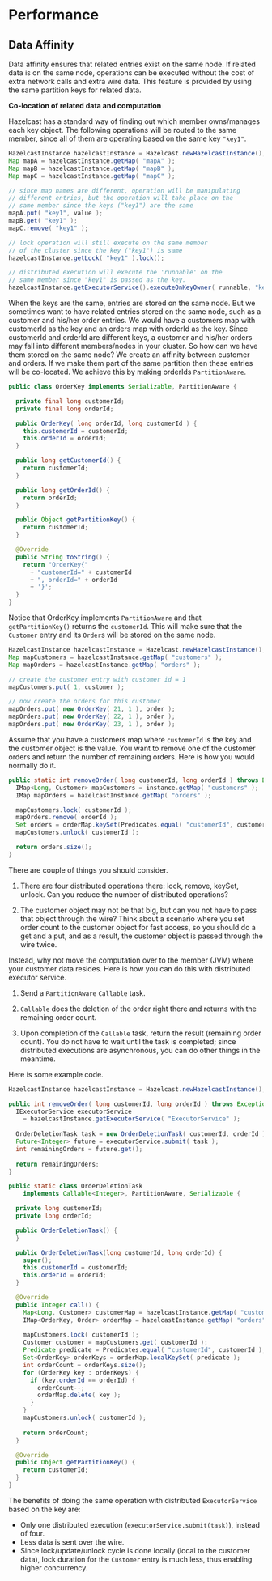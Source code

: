 # Performance

## Data Affinity

Data affinity ensures that related entries exist on the same node. If related data is on the same node, operations can be executed without the cost of extra network calls and extra wire data. This feature is provided by using the same partition keys for related data.

**Co-location of related data and computation**

Hazelcast has a standard way of finding out which member owns/manages each key object. The following operations will be routed to the same member, since all of them are operating based on the same key `"key1"`.

```java
HazelcastInstance hazelcastInstance = Hazelcast.newHazelcastInstance();
Map mapA = hazelcastInstance.getMap( "mapA" );
Map mapB = hazelcastInstance.getMap( "mapB" );
Map mapC = hazelcastInstance.getMap( "mapC" );

// since map names are different, operation will be manipulating
// different entries, but the operation will take place on the
// same member since the keys ("key1") are the same
mapA.put( "key1", value );
mapB.get( "key1" );
mapC.remove( "key1" );

// lock operation will still execute on the same member
// of the cluster since the key ("key1") is same
hazelcastInstance.getLock( "key1" ).lock();

// distributed execution will execute the 'runnable' on the
// same member since "key1" is passed as the key.   
hazelcastInstance.getExecutorService().executeOnKeyOwner( runnable, "key1" );
```

When the keys are the same, entries are stored on the same node. But we sometimes want to have related entries stored on the same node, such as a customer and his/her order entries. We would have a customers map with customerId as the key and an orders map with orderId as the key. Since customerId and orderId are different keys, a customer and his/her orders may fall into different members/nodes in your cluster. So how can we have them stored on the same node? We create an affinity between customer and orders. If we make them part of the same partition then these entries will be co-located. We achieve this by making orderIds `PartitionAware`.

```java
public class OrderKey implements Serializable, PartitionAware {

  private final long customerId;
  private final long orderId;

  public OrderKey( long orderId, long customerId ) {
    this.customerId = customerId;
    this.orderId = orderId;
  }

  public long getCustomerId() {
    return customerId;
  }

  public long getOrderId() {
    return orderId;
  }

  public Object getPartitionKey() {
    return customerId;
  }

  @Override
  public String toString() {
    return "OrderKey{"
      + "customerId=" + customerId
      + ", orderId=" + orderId
      + '}';
  }
}
```

Notice that OrderKey implements `PartitionAware` and that `getPartitionKey()` returns the `customerId`. This will make sure that the `Customer` entry and its `Order`s will be stored on the same node.

```java
HazelcastInstance hazelcastInstance = Hazelcast.newHazelcastInstance();
Map mapCustomers = hazelcastInstance.getMap( "customers" );
Map mapOrders = hazelcastInstance.getMap( "orders" );

// create the customer entry with customer id = 1
mapCustomers.put( 1, customer );

// now create the orders for this customer
mapOrders.put( new OrderKey( 21, 1 ), order );
mapOrders.put( new OrderKey( 22, 1 ), order );
mapOrders.put( new OrderKey( 23, 1 ), order );
```

Assume that you have a customers map where `customerId` is the key and the customer object is the value. You want to remove one of the customer orders and return the number of remaining orders. Here is how you would normally do it.

```java
public static int removeOrder( long customerId, long orderId ) throws Exception {
  IMap<Long, Customer> mapCustomers = instance.getMap( "customers" );
  IMap mapOrders = hazelcastInstance.getMap( "orders" );

  mapCustomers.lock( customerId );
  mapOrders.remove( orderId );
  Set orders = orderMap.keySet(Predicates.equal( "customerId", customerId ));
  mapCustomers.unlock( customerId );

  return orders.size();
}
```

There are couple of things you should consider.

1.  There are four distributed operations there: lock, remove, keySet, unlock. Can you reduce 
the number of distributed operations?

2.  The customer object may not be that big, but can you not have to pass that object through the 
wire? Think about a scenario where you set order count to the customer object for fast access, so you 
should do a get and a put, and as a result, the customer object is passed through the wire twice.

Instead, why not move the computation over to the member (JVM) where your customer data resides. Here is how you can do this with distributed executor service.

1.  Send a `PartitionAware` `Callable` task.

2.  `Callable` does the deletion of the order right there and returns with the remaining 
order count.

3.  Upon completion of the `Callable` task, return the result (remaining order count). You 
do not have to wait until the task is completed; since distributed executions are asynchronous, you can do other things in the meantime.

Here is some example code.

```java
HazelcastInstance hazelcastInstance = Hazelcast.newHazelcastInstance();

public int removeOrder( long customerId, long orderId ) throws Exception {
  IExecutorService executorService
    = hazelcastInstance.getExecutorService( "ExecutorService" );
  
  OrderDeletionTask task = new OrderDeletionTask( customerId, orderId );
  Future<Integer> future = executorService.submit( task );
  int remainingOrders = future.get();
  
  return remainingOrders;
}

public static class OrderDeletionTask
    implements Callable<Integer>, PartitionAware, Serializable {

  private long customerId;
  private long orderId;

  public OrderDeletionTask() {
  }

  public OrderDeletionTask(long customerId, long orderId) {
    super();
    this.customerId = customerId;
    this.orderId = orderId;
  }

  @Override
  public Integer call() {
    Map<Long, Customer> customerMap = hazelcastInstance.getMap( "customers" );
    IMap<OrderKey, Order> orderMap = hazelcastInstance.getMap( "orders" );
    
    mapCustomers.lock( customerId );
    Customer customer = mapCustomers.get( customerId );
    Predicate predicate = Predicates.equal( "customerId", customerId );
    Set<OrderKey> orderKeys = orderMap.localKeySet( predicate );
    int orderCount = orderKeys.size();
    for (OrderKey key : orderKeys) {
      if (key.orderId == orderId) {
        orderCount--;
        orderMap.delete( key );
      }
    }
    mapCustomers.unlock( customerId );
    
    return orderCount;
  }

  @Override
  public Object getPartitionKey() {
    return customerId;
  }
}
```

The benefits of doing the same operation with distributed `ExecutorService` based on the key are:

-   Only one distributed execution (`executorService.submit(task)`), instead of four.
-   Less data is sent over the wire.
-   Since lock/update/unlock cycle is done locally (local to the customer data), lock duration for the `Customer` entry is much less, thus enabling higher concurrency.
